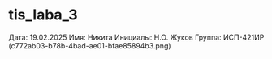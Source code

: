 # tis_laba_3

Дата: 19.02.2025
Имя: Никита
Инициалы: Н.О. Жуков
Группа: ИСП-421ИР
(c772ab03-b78b-4bad-ae01-bfae85894b3.png)
